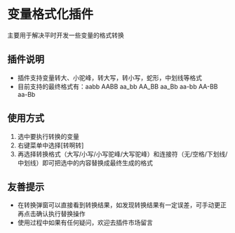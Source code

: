 # 变量格式化插件
主要用于解决平时开发一些变量的格式转换

## 插件说明
* 插件支持变量转大、小驼峰，转大写，转小写，蛇形，中划线等格式
* 目前支持的最终格式有：aabb AABB aa_bb AA_BB aa_Bb aa-bb AA-BB aa-Bb

## 使用方式
1. 选中要执行转换的变量
2. 右键菜单中选择[转啊转]
3. 再选择转换格式（大写/小写/小写驼峰/大写驼峰）和连接符（无/空格/下划线/中划线）即可把选中的内容替换成最终生成的格式

## 友善提示
* 在转换弹窗可以直接看到转换结果，如发现转换结果有一定误差，可手动更正再点击确认执行替换操作
* 使用过程中如果有任何疑问，欢迎去插件市场留言